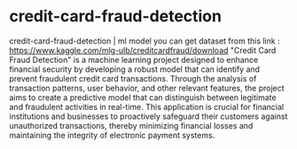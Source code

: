 # credit-card-fraud-detection
credit-card-fraud-detection | ml model
you can get dataset from this link : https://www.kaggle.com/mlg-ulb/creditcardfraud/download
"Credit Card Fraud Detection" is a machine learning project designed to enhance financial security by developing a robust model that can identify and prevent fraudulent credit card transactions. Through the analysis of transaction patterns, user behavior, and other relevant features, the project aims to create a predictive model that can distinguish between legitimate and fraudulent activities in real-time. This application is crucial for financial institutions and businesses to proactively safeguard their customers against unauthorized transactions, thereby minimizing financial losses and maintaining the integrity of electronic payment systems.
